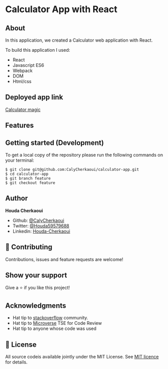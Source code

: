 # Calculator App with React

## About

In this application, we created a Calculator web application with React.

To build this application I used:

- React
- Javascript ES6
- Webpack
- DOM
- Html/css

## Deployed app link

[Calculator magic](https://calculatormagic.herokuapp.com/)

## Features

## Getting started (Development)

To get a local copy of the repository please run the following commands on your terminal:

```
$ git clone git@github.com:CalyCherkaoui/calculator-app.git
$ cd calculator-app
$ git branch feature
$ git checkout feature
```

## Author

**Houda Cherkaoui**

- Github: [@CalyCherkaoui](https://github.com/CalyCherkaoui)
- Twitter: [@Houda59579688](https://twitter.com/Houda59579688)
- Linkedin: [Houda-Cherkaoui](https://www.linkedin.com/in/houda-cherkaoui-64106395/)

## 🤝 Contributing

Contributions, issues and feature requests are welcome!

## Show your support

Give a ⭐️ if you like this project!

## Acknowledgments

- Hat tip to [stackoverflow](https://stackoverflow.com) community.
- Hat tip to [Microverse](https://www.microverse.org/) TSE for Code Review
- Hat tip to anyone whose code was used

## 📝 License

All source codeis available jointly under the MIT License.
See [MIT licence]() for details.
